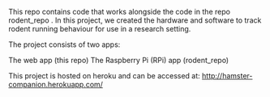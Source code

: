 This repo contains code that works alongside the code in the repo rodent_repo . In this project, we created the hardware and software to track rodent running behaviour for use in a research setting.

The project consists of two apps:

The web app (this repo)
The Raspberry Pi (RPi) app (rodent_repo)

This project is hosted on heroku and can be accessed at: http://hamster-companion.herokuapp.com/


